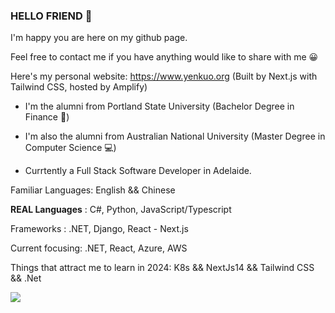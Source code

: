 ### HELLO FRIEND 👋

I'm happy you are here on my github page. 

Feel free to contact me if you have anything would like to share with me 😀

Here's my personal website: https://www.yenkuo.org (Built by Next.js with Tailwind CSS, hosted by Amplify)

- I'm the alumni from Portland State University (Bachelor Degree in Finance 🏦)

- I'm also the alumni from Australian National University (Master Degree in Computer Science 💻)

- Currtently a Full Stack Software Developer in Adelaide. 

Familiar Languages: English && Chinese

**REAL Languages** : C#, Python, JavaScript/Typescript

Frameworks : .NET, Django, React - Next.js

Current focusing: .NET, React, Azure, AWS

Things that attract me to learn in 2024: K8s && NextJs14 && Tailwind CSS && .Net


<img align="left" src="https://githubstats.yenkuo.org/api?username=yen311&show_icons=true&hide=contribs,issues&show=prs_merged&theme=merko&bg_color=00000000&include_all_commits=true&count_private=true"/>




<!--
**yen311/yen311** is a ✨ _special_ ✨ repository because its `README.md` (this file) appears on your GitHub profile.

Here are some ideas to get you started:

- 🔭 I’m currently working on ...
- 🌱 I’m currently learning ...
- 👯 I’m looking to collaborate on ...
- 🤔 I’m looking for help with ...
- 💬 Ask me about ...
- 📫 How to reach me: ...
- 😄 Pronouns: ...
- ⚡ Fun fact: ...
-->
